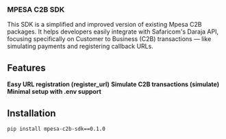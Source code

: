 ### MPESA C2B SDK
This SDK is a simplified and improved version of existing Mpesa C2B packages. It helps developers easily integrate with Safaricom's Daraja API, focusing specifically on Customer to Business (C2B) transactions — like simulating payments and registering callback URLs.

## Features
**Easy URL registration (register_url)**
**Simulate C2B transactions (simulate)**
**Minimal setup with .env support**

## Installation
```bash
pip install mpesa-c2b-sdk==0.1.0
```